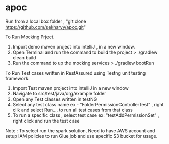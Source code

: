 # apoc


Run from a local box folder , "git clone https://github.com/sekharvy/apoc.git"

To Run Mocking Prject.

1. Import demo maven project into intelliJ , in a new window.
2. Open Terminal and run the command to build the project > ./gradlew clean build 
3. Run the command to up the mocking services > ./gradlew bootRun   


To Run Test cases written in RestAssured using Testng unit testing framework.

1. Import Test maven project into intelliJ in a new window
2. Navigate to src/test/java/org/example folder
3. Open any Test classes written in testNG
4. Select any test class name ex - "FolderPermissionControllerTest" , right clik and select Run..., to run all test cases from that class
5. To run a specific class , select test case ex: "testAddPermissionSet" , right click and run the test case

   
Note : 
To select run the spark solution, Need to have AWS account and setup IAM policies to run Glue job and use specific S3 bucket for usage.
